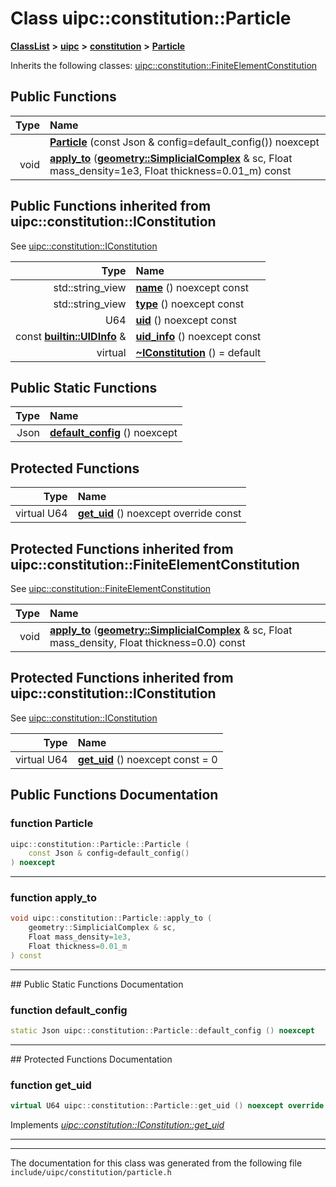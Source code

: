 

# Class uipc::constitution::Particle



[**ClassList**](annotated.md) **>** [**uipc**](namespaceuipc.md) **>** [**constitution**](namespaceuipc_1_1constitution.md) **>** [**Particle**](classuipc_1_1constitution_1_1_particle.md)








Inherits the following classes: [uipc::constitution::FiniteElementConstitution](classuipc_1_1constitution_1_1_finite_element_constitution.md)










































































## Public Functions

| Type | Name |
| ---: | :--- |
|   | [**Particle**](#function-particle) (const Json & config=default\_config()) noexcept<br> |
|  void | [**apply\_to**](#function-apply_to) ([**geometry::SimplicialComplex**](classuipc_1_1geometry_1_1_simplicial_complex.md) & sc, Float mass\_density=1e3, Float thickness=0.01\_m) const<br> |




## Public Functions inherited from uipc::constitution::IConstitution

See [uipc::constitution::IConstitution](classuipc_1_1constitution_1_1_i_constitution.md)

| Type | Name |
| ---: | :--- |
|  std::string\_view | [**name**](classuipc_1_1constitution_1_1_i_constitution.md#function-name) () noexcept const<br> |
|  std::string\_view | [**type**](classuipc_1_1constitution_1_1_i_constitution.md#function-type) () noexcept const<br> |
|  U64 | [**uid**](classuipc_1_1constitution_1_1_i_constitution.md#function-uid) () noexcept const<br> |
|  const [**builtin::UIDInfo**](structuipc_1_1builtin_1_1_u_i_d_info.md) & | [**uid\_info**](classuipc_1_1constitution_1_1_i_constitution.md#function-uid_info) () noexcept const<br> |
| virtual  | [**~IConstitution**](classuipc_1_1constitution_1_1_i_constitution.md#function-iconstitution) () = default<br> |


## Public Static Functions

| Type | Name |
| ---: | :--- |
|  Json | [**default\_config**](#function-default_config) () noexcept<br> |


































































## Protected Functions

| Type | Name |
| ---: | :--- |
| virtual U64 | [**get\_uid**](#function-get_uid) () noexcept override const<br> |


## Protected Functions inherited from uipc::constitution::FiniteElementConstitution

See [uipc::constitution::FiniteElementConstitution](classuipc_1_1constitution_1_1_finite_element_constitution.md)

| Type | Name |
| ---: | :--- |
|  void | [**apply\_to**](classuipc_1_1constitution_1_1_finite_element_constitution.md#function-apply_to) ([**geometry::SimplicialComplex**](classuipc_1_1geometry_1_1_simplicial_complex.md) & sc, Float mass\_density, Float thickness=0.0) const<br> |


## Protected Functions inherited from uipc::constitution::IConstitution

See [uipc::constitution::IConstitution](classuipc_1_1constitution_1_1_i_constitution.md)

| Type | Name |
| ---: | :--- |
| virtual U64 | [**get\_uid**](classuipc_1_1constitution_1_1_i_constitution.md#function-get_uid) () noexcept const = 0<br> |








## Public Functions Documentation




### function Particle 

```C++
uipc::constitution::Particle::Particle (
    const Json & config=default_config()
) noexcept
```




<hr>



### function apply\_to 

```C++
void uipc::constitution::Particle::apply_to (
    geometry::SimplicialComplex & sc,
    Float mass_density=1e3,
    Float thickness=0.01_m
) const
```




<hr>
## Public Static Functions Documentation




### function default\_config 

```C++
static Json uipc::constitution::Particle::default_config () noexcept
```




<hr>
## Protected Functions Documentation




### function get\_uid 

```C++
virtual U64 uipc::constitution::Particle::get_uid () noexcept override const
```



Implements [*uipc::constitution::IConstitution::get\_uid*](classuipc_1_1constitution_1_1_i_constitution.md#function-get_uid)


<hr>

------------------------------
The documentation for this class was generated from the following file `include/uipc/constitution/particle.h`

